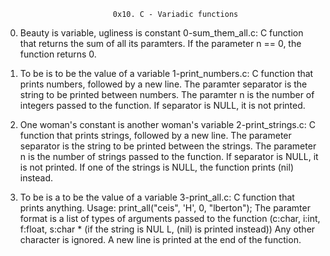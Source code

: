							0x10. C - Variadic functions

0. Beauty is variable, ugliness is constant
   0-sum_them_all.c: C function that returns the sum of all its paramters.
   If the parameter n == 0, the function returns 0.

1. To be is to be the value of a variable
   1-print_numbers.c: C function that prints numbers, followed by a new line.
   The paramter separator is the string to be printed between numbers.
   The paramter n is the number of integers passed to the function.
   If separator is NULL, it is not printed.

2. One woman's constant is another woman's variable
   2-print_strings.c: C function that prints strings, followed by a new line.
   The parameter separator is the string to be printed between the strings.
   The parameter n is the number of strings passed to the function.
   If separator is NULL, it is not printed.
   If one of the strings is NULL, the function prints (nil) instead.

3. To be is a to be the value of a variable
   3-print_all.c: C function that prints anything.
   Usage: print_all("ceis", 'H', 0, "lberton");
   The paramter format is a list of types of arguments passed to the function (c:char, i:int, f:float, s:char * (if the string is NUL	L, (nil) is printed instead))
   Any other character is ignored.
   A new line is printed at the end of the function.